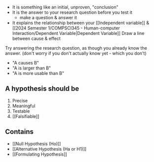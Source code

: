 - It is something like an initial, unproven, "conclusion"
- It is the answer to your research question before you test it
	- make a question & answer it
- It explains the relationship between your [[Independent variable]] & [[2024 Semester 1/COMPSCI345 - Human-computer Interaction/Dependent Variable|Dependent Variable]]
Draw a line between cause & effect

Try answering the research question, as though you already know the answer. (don't worry if you don't actually know yet - which you don't)
- "A causes B"
- "A is larger than B"
- "A is more usable than B"
## A hypothesis should be
1. Precise
2. Meaningful
3. Testable
4. [[Falsifiable]]
## Contains
- [[Null Hypothesis (Ho)]]
- [[Alternative Hypothesis (Ha or H1)]]
- [[Formulating Hypothesis]]
